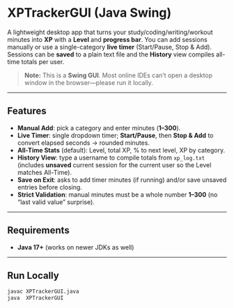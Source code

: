 # XPTrackerGUI (Java Swing)

A lightweight desktop app that turns your study/coding/writing/workout minutes into **XP** with a **Level** and **progress bar**. You can add sessions manually or use a single-category **live timer** (Start/Pause, Stop & Add). Sessions can be **saved** to a plain text file and the **History** view compiles all-time totals per user.

> **Note:** This is a **Swing GUI**. Most online IDEs can’t open a desktop window in the browser—please run it locally.

---

##  Features

- **Manual Add**: pick a category and enter minutes (**1–300**).  
- **Live Timer**: single dropdown timer; **Start/Pause**, then **Stop & Add** to convert elapsed seconds → rounded minutes.  
- **All-Time Stats** (default): Level, total XP, % to next level, XP by category.  
- **History View**: type a username to compile totals from `xp_log.txt` (includes **unsaved** current session for the current user so the Level matches All-Time).  
- **Save on Exit**: asks to add timer minutes (if running) and/or save unsaved entries before closing.  
- **Strict Validation**: manual minutes must be a whole number **1–300** (no “last valid value” surprise).

---

##  Requirements

- **Java 17+** (works on newer JDKs as well)

---

##  Run Locally

```bash
javac XPTrackerGUI.java
java  XPTrackerGUI
